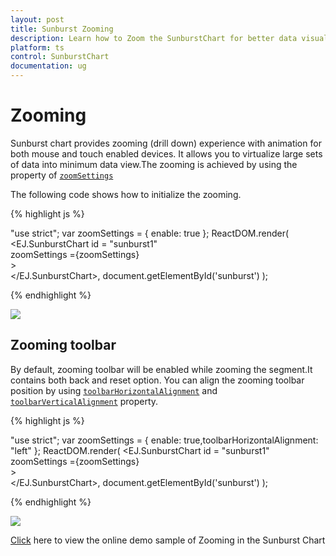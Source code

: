 ```yaml
---
layout: post
title: Sunburst Zooming
description: Learn how to Zoom the SunburstChart for better data visualization
platform: ts
control: SunburstChart
documentation: ug
---
```


# Zooming

Sunburst chart provides zooming (drill down) experience with animation for both mouse and touch enabled devices. It allows you to virtualize large sets of data into minimum data view.The zooming is achieved by using the property of [`zoomSettings`](../api/ejsunburstchart#members:zoomsettings)

The following code shows how to initialize the zooming.

{% highlight js %}

"use strict";
var zoomSettings = { enable: true };
ReactDOM.render(
    <EJ.SunburstChart id = "sunburst1"      
    zoomSettings ={zoomSettings}    
    >                  
    </EJ.SunburstChart>,
          document.getElementById('sunburst')
);


{% endhighlight %}

![](/js/SunburstChart/Zooming_images/Zooming_img1.gif)

## Zooming toolbar
By default, zooming toolbar will be enabled while zooming the segment.It contains both back and reset option.
You can align the zooming toolbar position by using [`toolbarHorizontalAlignment`](../api/ejsunburstchart#members:zoomsettings-toolbarhorizontalalignment) and [`toolbarVerticalAlignment`](../api/ejsunburstchart#members:zoomsettings-toolbarverticalalignment) property.


{% highlight js %}

"use strict";
var zoomSettings = { enable: true,toolbarHorizontalAlignment: "left" };
ReactDOM.render(
    <EJ.SunburstChart id = "sunburst1"      
    zoomSettings ={zoomSettings}    
    >                  
    </EJ.SunburstChart>,
          document.getElementById('sunburst')
);


{% endhighlight %}

![](/js/SunburstChart/Zooming_images/Zooming_img2.png)

[Click](http://js.syncfusion.com/demos/web/#!/bootstrap/sunburst/zooming) here to view the online demo sample of Zooming in  the Sunburst Chart
